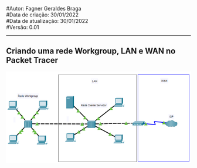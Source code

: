 #Autor: Fagner Geraldes Braga  
#Data de criação: 30/01/2022  
#Data de atualização: 30/01/2022  
#Versão: 0.01  
***
## Criando uma rede Workgroup, LAN e WAN no Packet Tracer

![Markdown][image]

[image]: aula2.png


